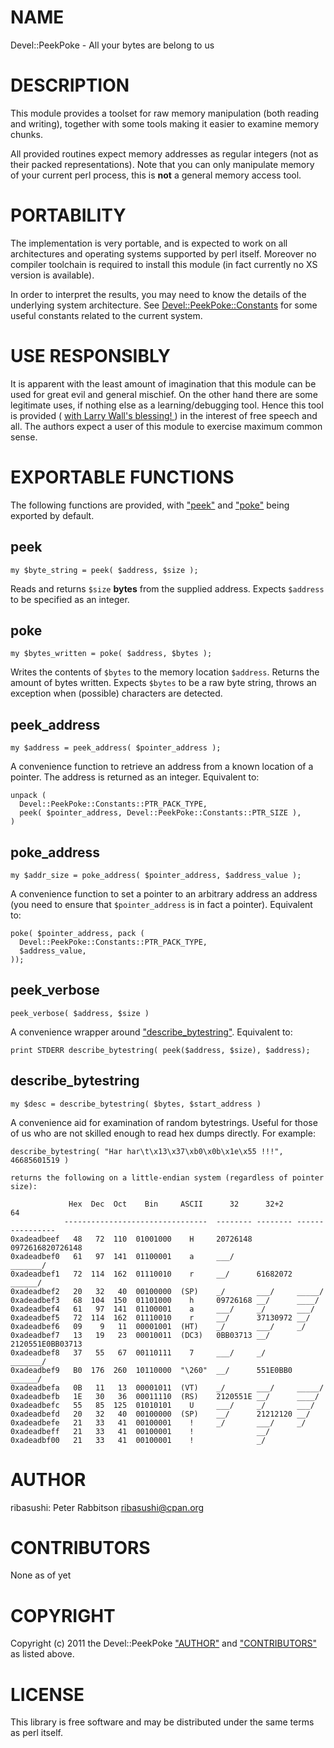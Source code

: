 # NAME

Devel::PeekPoke - All your bytes are belong to us

# DESCRIPTION

This module provides a toolset for raw memory manipulation (both reading and
writing), together with some tools making it easier to examine memory chunks.

All provided routines expect memory addresses as regular integers (not as their
packed representations). Note that you can only manipulate memory of your
current perl process, this is __not__ a general memory access tool.

# PORTABILITY

The implementation is very portable, and is expected to work on all
architectures and operating systems supported by perl itself. Moreover no
compiler toolchain is required to install this module (in fact currently no
XS version is available).

In order to interpret the results, you may need to know the details of the
underlying system architecture. See [Devel::PeekPoke::Constants](https://metacpan.org/pod/Devel::PeekPoke::Constants) for some
useful constants related to the current system.

# USE RESPONSIBLY

It is apparent with the least amount of imagination that this module can be
used for great evil and general mischief. On the other hand there are some
legitimate uses, if nothing else as a learning/debugging tool. Hence this
tool is provided ( [with Larry Wall's blessing! ](http://groups.google.com/group/alt.hackers/msg/8ce9ba2e5554e8e6))
in the interest of free speech and all. The authors expect a user of this
module to exercise maximum common sense.



# EXPORTABLE FUNCTIONS

The following functions are provided, with ["peek"](#peek) and ["poke"](#poke) being
exported by default.

## peek

    my $byte_string = peek( $address, $size );

Reads and returns `$size` __bytes__ from the supplied address. Expects
`$address` to be specified as an integer.

## poke

    my $bytes_written = poke( $address, $bytes );

Writes the contents of `$bytes` to the memory location `$address`. Returns
the amount of bytes written. Expects `$bytes` to be a raw byte string, throws
an exception when (possible) characters are detected.

## peek\_address

    my $address = peek_address( $pointer_address );

A convenience function to retrieve an address from a known location of a
pointer. The address is returned as an integer. Equivalent to:

    unpack (
      Devel::PeekPoke::Constants::PTR_PACK_TYPE,
      peek( $pointer_address, Devel::PeekPoke::Constants::PTR_SIZE ),
    )

## poke\_address

    my $addr_size = poke_address( $pointer_address, $address_value );

A convenience function to set a pointer to an arbitrary address an address
(you need to ensure that `$pointer_address` is in fact a pointer).
Equivalent to:

    poke( $pointer_address, pack (
      Devel::PeekPoke::Constants::PTR_PACK_TYPE,
      $address_value,
    ));

## peek\_verbose

    peek_verbose( $address, $size )

A convenience wrapper around ["describe_bytestring"](#describe_bytestring). Equivalent to:

    print STDERR describe_bytestring( peek($address, $size), $address);

## describe\_bytestring

    my $desc = describe_bytestring( $bytes, $start_address )

A convenience aid for examination of random bytestrings. Useful for those of
us who are not skilled enough to read hex dumps directly. For example:

    describe_bytestring( "Har har\t\x13\x37\xb0\x0b\x1e\x55 !!!", 46685601519 )

    returns the following on a little-endian system (regardless of pointer size):

                 Hex  Dec  Oct    Bin     ASCII      32      32+2          64
                --------------------------------  -------- -------- ----------------
    0xadeadbeef   48   72  110  01001000    H     20726148          0972616820726148
    0xadeadbef0   61   97  141  01100001    a     ___/              _______/
    0xadeadbef1   72  114  162  01110010    r     __/      61682072 ______/
    0xadeadbef2   20   32   40  00100000  (SP)    _/       ___/     _____/
    0xadeadbef3   68  104  150  01101000    h     09726168 __/      ____/
    0xadeadbef4   61   97  141  01100001    a     ___/     _/       ___/
    0xadeadbef5   72  114  162  01110010    r     __/      37130972 __/
    0xadeadbef6   09    9   11  00001001  (HT)    _/       ___/     _/
    0xadeadbef7   13   19   23  00010011  (DC3)   0BB03713 __/      2120551E0BB03713
    0xadeadbef8   37   55   67  00110111    7     ___/     _/       _______/
    0xadeadbef9   B0  176  260  10110000  "\260"  __/      551E0BB0 ______/
    0xadeadbefa   0B   11   13  00001011  (VT)    _/       ___/     _____/
    0xadeadbefb   1E   30   36  00011110  (RS)    2120551E __/      ____/
    0xadeadbefc   55   85  125  01010101    U     ___/     _/       ___/
    0xadeadbefd   20   32   40  00100000  (SP)    __/      21212120 __/
    0xadeadbefe   21   33   41  00100001    !     _/       ___/     _/
    0xadeadbeff   21   33   41  00100001    !              __/
    0xadeadbf00   21   33   41  00100001    !              _/

# AUTHOR

ribasushi: Peter Rabbitson <ribasushi@cpan.org>

# CONTRIBUTORS

None as of yet

# COPYRIGHT

Copyright (c) 2011 the Devel::PeekPoke ["AUTHOR"](#author) and ["CONTRIBUTORS"](#contributors)
as listed above.

# LICENSE

This library is free software and may be distributed under the same terms
as perl itself.
